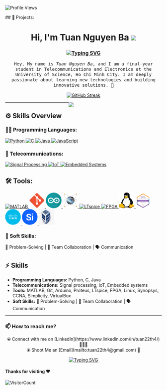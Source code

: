 <p align="left"> <img src="https://komarev.com/ghpvc/?username=tuannguyenba&label=Profile%20views&color=0e75b6&style=flat" alt="Profile Views" /> </p>
## 🚀 Projects:
<h1 align="center">Hi, I'm Tuan Nguyen Ba <img src="https://media.giphy.com/media/hvRJCLFzcasrR4ia7z/giphy.gif" width="35"></h1>

<h3 align="center">
  <a href="https://git.io/typing-svg">
    <img src="https://readme-typing-svg.demolab.com?font=monoscope&weight=500&size=30&duration=3000&pause=800&center=true&vCenter=true&width=435&lines=Hi+there%2C+I'm+Tuan+Nguyen;I+hope+you're+doing+well;Enjoy+your+time+%3A)" alt="Typing SVG" />
  </a>
</h3>

<p align="center">
  <samp>
    Hey, My name is <em>Tuan Nguyen Ba</em>, and I am a final-year student in Telecommunications and Electronics at the University of Science, Ho Chi Minh City. I am deeply passionate about learning new technologies and building innovative solutions. 🚀
  </samp>
  <br />
</p>

<p align="center">
  <a href="https://git.io/streak-stats">
    <img align="center" src="https://github-readme-streak-stats.herokuapp.com?user=tuannguyenba&theme=algolia" alt="GitHub Streak" />
  </a>
</p>

<img align='right' src="https://media.giphy.com/media/jRf5fsn8G6YaogAWxn/giphy.gif" width="300">

---

## ⚙️ Skills Overview

### 👨‍💻 Programming Languages:
<p>
  <a href="https://www.python.org/" target="_blank">
    <img src="https://cdn.jsdelivr.net/gh/devicons/devicon/icons/python/python-original.svg" alt="Python" width="50" height="50"/>
  </a>
  <a href="https://devdocs.io/c/" target="_blank">
    <img src="https://cdn.jsdelivr.net/gh/devicons/devicon/icons/c/c-original.svg" alt="C" width="50" height="50"/>
  </a>
  <a href="https://www.java.com/" target="_blank">
    <img src="https://cdn.jsdelivr.net/gh/devicons/devicon/icons/java/java-original.svg" alt="Java" width="50" height="50"/>
  </a>
  <a href="https://developer.mozilla.org/en-US/docs/Web/JavaScript" target="_blank">
    <img src="https://cdn.jsdelivr.net/gh/devicons/devicon/icons/javascript/javascript-original.svg" alt="JavaScript" width="50" height="50"/>
  </a>
</p>

### 📡 Telecommunications:
<p>
  <a href="https://en.wikipedia.org/wiki/Signal_processing" target="_blank">
    <img src="https://upload.wikimedia.org/wikipedia/commons/thumb/2/20/Sine_wave_icon.svg/512px-Sine_wave_icon.svg.png" alt="Signal Processing" width="50" height="50"/>
  </a>
  <a href="https://www.iotforall.com/" target="_blank">
    <img src="https://www.vectorlogo.zone/logos/iot/iot-icon.svg" alt="IoT" width="50" height="50"/>
  </a>
  <a href="https://en.wikipedia.org/wiki/Embedded_system" target="_blank">
    <img src="https://upload.wikimedia.org/wikipedia/commons/thumb/1/1e/Embedded_systems_logo.svg/512px-Embedded_systems_logo.svg.png" alt="Embedded Systems" width="50" height="50"/>
  </a>
</p>

## 🛠 Tools:
<p>
  <a href="https://www.mathworks.com/products/matlab.html" target="_blank">
    <img src="https://upload.wikimedia.org/wikipedia/commons/2/21/Matlab_Logo.png" alt="MATLAB" width="50" height="50"/>
  </a>
  <a href="https://git-scm.com/" target="_blank">
    <img src="https://github.com/tuan22th4/Images/blob/main/git.png" alt="Git" width="50" height="50"/>
  </a>
  <a href="https://www.arduino.cc/" target="_blank">
    <img src="https://github.com/tuan22th4/Images/blob/main/arduino.svg" alt="Arduino" width="50" height="50"/>
  </a>
  <a href="https://www.labcenter.com/" target="_blank">
    <img src="https://github.com/tuan22th4/Images/blob/main/proteus.png" alt="Proteus" width="50" height="50"/>
  </a>
  <a href="https://www.analog.com/en/design-center/design-tools-and-calculators/ltspice-simulator.html" target="_blank">
    <img src="https://github.com/tuan22th4/Images/blob/main/ltspice-icon.avif" alt="LTspice" width="50" height="50"/>
  </a>
  <a href="https://www.intel.com/" target="_blank">
    <img src="https://github.com/tuan22th4/Images/blob/main/quartusii_icon.ico" alt="FPGA" width="50" height="50"/>
  </a>
  <a href="https://www.linux.org/" target="_blank">
    <img src="https://github.com/tuan22th4/Images/blob/main/linux.png" alt="Linux" width="50" height="50"/>
  </a>
  <a href="https://www.synopsys.com/" target="_blank">
    <img src="https://github.com/tuan22th4/Images/blob/main/synopsys.png" alt="Synopsys" width="50" height="50"/>
  </a>
  <a href="https://www.cisco.com/" target="_blank">
    <img src="https://github.com/tuan22th4/Images/blob/main/cisco.png" alt="CCNA" width="50" height="50"/>
  </a>
  <a href="https://www.ti.com/tool/SIMPLELINK-SDK" target="_blank">
    <img src="https://github.com/tuan22th4/Images/blob/main/simplicity-studio-blue.png" alt="Simplicity" width="50" height="50"/>
  </a>
  <a href="https://www.virtualbox.org/" target="_blank">
    <img src="https://github.com/tuan22th4/Images/blob/main/virtual-box.png" width="50" height="50"/>
  </a>
</p>


### 🤝 Soft Skills:
🧠 Problem-Solving | 👥 Team Collaboration | 🗣 Communication

## :zap: Skills
- **Programming Languages:** Python, C, Java
- **Telecommunications:** Signal processing, IoT, Embedded systems
- **Tools:** MATLAB, Git, Arduino, Proteus, LTspice, FPGA, Linux, Synopsys, CCNA, Simplicity, VirtualBox
- **Soft Skills:** 🧠 Problem-Solving | 👥 Team Collaboration | 🗣 Communication
---

### 📫 How to reach me? 
<p align="center">
  ⦿ Connect with me on [LinkedIn](https://www.linkedin.com/in/tuan22th4/) 👨🏻‍💻 <br>
  ⦿ Shoot Me an [Email](mailto:tuan22th4@gmail.com) 💌 <br>
</p>

<p align="center"><a href="https://git.io/typing-svg"><img src="https://readme-typing-svg.demolab.com?font=monoscope&weight=500&size=30&duration=3000&pause=800&color=60F74D&background=5A56FF00&center=true&vCenter=true&width=435&lines=Thanks%2C+You're+Awesome+%3A)" alt="Typing SVG" /></a></p>

#### Thanks for visiting :heart:
![VisitorCount](https://profile-counter.glitch.me/tuan22th4/count.svg)

